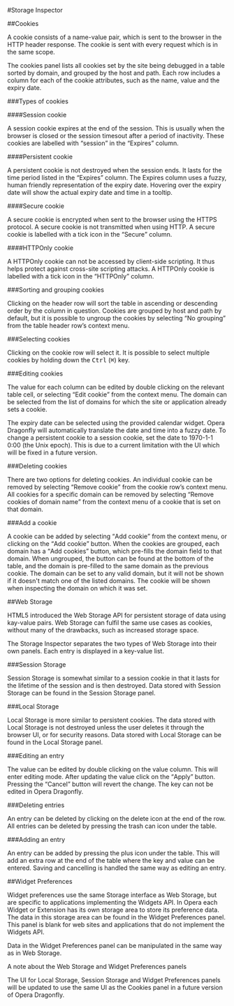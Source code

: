 #Storage Inspector

##Cookies

A cookie consists of a name-value pair, which is sent to the browser in the HTTP header response. The cookie is sent with every request which is in the same scope. 

The cookies panel lists all cookies set by the site being debugged in a table sorted by domain, and grouped by the host and path.  Each row includes a column for each of the cookie attributes, such as the name, value and the expiry date. 

###Types of cookies

####Session cookie

A session cookie expires at the end of the session. This is usually when the browser is closed or the session timesout after a period of inactivity. These cookies are labelled with <q>session</q> in the <q>Expires</q> column.

####Persistent cookie

A persistent cookie is not destroyed when the session ends. It lasts for the time period listed in the <q>Expires</q> column. The Expires column uses a fuzzy, human friendly representation of the expiry date. Hovering over the expiry date will show the actual expiry date and time in a tooltip. 

####Secure cookie

A secure cookie is encrypted when sent to the browser using the HTTPS protocol. A secure cookie is not transmitted when using HTTP. A secure cookie is labelled with a tick icon in the <q>Secure</q> column.

####HTTPOnly cookie

A HTTPOnly cookie can not be accessed by client-side scripting. It thus helps protect against cross-site scripting attacks. A HTTPOnly cookie is labelled with a tick icon in the <q>HTTPOnly</q> column.

###Sorting and grouping cookies

Clicking on the header row will sort the table in ascending or descending order by the column in question. Cookies are grouped by host and path by default, but it is possible to ungroup the cookies by selecting <q>No grouping</q> from the table header row’s context menu.

###Selecting cookies

Clicking on the cookie row will select it. It is possible to select multiple cookies by holding down the <kbd>Ctrl</kbd> (<kbd>⌘</kbd>) key.  

###Editing cookies

The value for each column can be edited by double clicking on the relevant table cell, or selecting <q>Edit cookie</q> from the context menu. The domain can be selected from the list of domains for which the site or application already sets a cookie.  

The expiry date can be selected using the provided calendar widget. Opera Dragonfly will automatically translate the date and time into a fuzzy date. To change a persistent cookie to a session cookie, set the date to 1970-1-1 0:00 (the Unix epoch). This is due to a current limitation with the UI which will be fixed in a future version.

###Deleting cookies

There are two options for deleting cookies. An individual cookie can be removed by selecting <q>Remove cookie</q> from the cookie row’s context menu. All cookies for a specific domain can be removed by selecting <q>Remove cookies of domain name</q> from the context menu of a cookie that is set on that domain.

###Add a cookie

A cookie can be added by selecting <q>Add cookie</q> from the context menu, or clicking on the <q>Add cookie</q> button. When the cookies are grouped, each domain has a <q>Add cookies</q> button, which pre-fills the domain field to that domain. When ungrouped, the button can be found at the bottom of the table, and the domain is pre-filled to the same domain as the previous cookie. The domain can be set to any valid domain, but it will not be shown if it doesn't match one of the listed domains. The cookie will be shown when inspecting the domain on which it was set.

##Web Storage

HTML5 introduced the Web Storage API for persistent storage of data using kay-value pairs. Web Storage can fulfil the same use cases as cookies, without many of the drawbacks, such as increased storage space. 

The Storage Inspector separates the two types of Web Storage into their own panels. Each entry is displayed in a key-value list. 

###Session Storage

Session Storage is somewhat similar to a session cookie in that it lasts for the lifetime of the session and is then destroyed. Data stored with Session Storage can be found in the Session Storage panel.

###Local Storage

Local Storage is more similar to persistent cookies. The data stored with Local Storage is not destroyed unless the user deletes it through the browser UI, or for security reasons. Data stored with Local Storage can be found in the Local Storage panel.


###Editing an entry

The value can be edited by double clicking on the value column. This will enter editing mode. After updating the value click on the <q>Apply</q> button. Pressing the <q>Cancel</q> button will revert the change. The key can not be edited in Opera Dragonfly.


###Deleting entries

An entry can be deleted by clicking on the delete icon at the end of the row. All entries can be deleted by pressing the trash can icon under the table.

###Adding an entry 

An entry can be added by pressing the plus icon under the table. This will add an extra row at the end of the table where the key and value can be entered. Saving and cancelling is handled the same way as editing an entry.

##Widget Preferences

Widget preferences use the same Storage interface as Web Storage, but are specific to applications implementing the Widgets API. In Opera each Widget or Extension has its own storage area to store its preference data. The data in this storage area can be found in the Widget Preferences panel. This panel is blank for web sites and applications that do not implement the Widgets API.

Data in the Widget Preferences panel can be manipulated in the same way as in Web Storage.

A note about the Web Storage and Widget Preferences panels

The UI for Local Storage, Session Storage and Widget Preferences panels will be updated to use the same UI as the Cookies panel in a future version of Opera Dragonfly. 